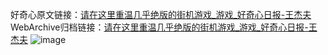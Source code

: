 好奇心原文链接：[请在这里重温几乎绝版的街机游戏_游戏_好奇心日报-王杰夫](https://www.qdaily.com/articles/3253.html)
WebArchive归档链接：[请在这里重温几乎绝版的街机游戏_游戏_好奇心日报-王杰夫](http://web.archive.org/web/20190623151759/https://www.qdaily.com/articles/3253.html)
![image](http://ww3.sinaimg.cn/large/007d5XDply1g3v6xe0yhij30u03pjhdt)